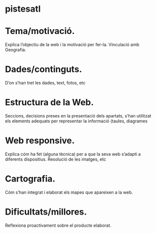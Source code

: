 # pistesatl
# Tema/motivació. 
Explica l’objectiu de la web i la motivació per fer-la. Vinculació
amb Geografia.

# Dades/continguts. 
D’on s’han tret les dades, text, fotos, etc

# Estructura de la Web. 
Seccions, decisions preses en la presentació dels
apartats, s’han utilitzat els elements adequats per representar la informació
(taules, diagrames

# Web responsive. 
Explica cóm ha fet (alguna tècnica) per a que la seva web
s’adapti a diferents dispositius. Resolució de les imatges, etc

# Cartografia. 
Cóm s’han integrat i elaborat els mapes que apareixen a la web.

# Dificultats/millores. 
Reflexiona proactivament sobre el producte elaborat.